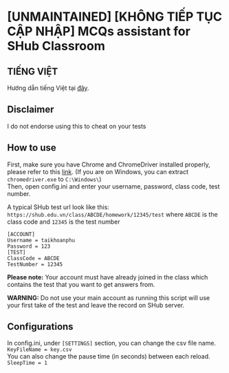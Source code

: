 # [UNMAINTAINED] [KHÔNG TIẾP TỤC CẬP NHẬP] MCQs assistant for SHub Classroom
TIẾNG VIỆT
------
Hướng dẫn tiếng Việt tại [đây](https://github.com/ngpnam261/shub_mcq_assistant/issues/1#issuecomment-614432741).

Disclaimer
------

I do not endorse using this to cheat on your tests

How to use
------

First, make sure you have Chrome and ChromeDriver installed properly, please refer to this [link](https://chromedriver.chromium.org/getting-started). (If you are on Windows, you can extract `chromedriver.exe` to `C:\Windows\`)\
Then, open config.ini and enter your username, password, class code, test number.


A typical SHub test url look like this: `https://shub.edu.vn/class/ABCDE/homework/12345/test` where `ABCDE` is the class code and `12345` is the test number
```
[ACCOUNT]
Username = taikhoanphu
Password = 123
[TEST]
ClassCode = ABCDE
TestNumber = 12345
```
**Please note:** Your account must have already joined in the class which contains the test that you want to get answers from.

**WARNING:** Do not use your main account as running this script will use your first take of the test and leave the record on SHub server.

Configurations
------

In config.ini, under `[SETTINGS]` section, you can change the csv file name.\
`KeyFileName = key.csv`\
You can also change the pause time (in seconds) between each reload.\
`SleepTime = 1`
